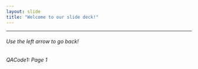 ```yaml
---
layout: slide
title: "Welcome to our slide deck!" 
---
```

[comment]: # (Notes)
[comment]: # (Intro Page)
[comment]: # ('[comment]: #' to create comments')
[comment]: # (Use <H1> to <h6> to descrease font)
[comment]: # (<br /> for a hard retun, some can use double space bar)

<HR>
<H6>Use the left arrow to go back!<H6>
<H6>QACode1: Page 1<H6>

